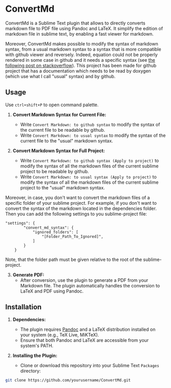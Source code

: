 # ConvertMd

ConvertMd is a Sublime Text plugin that allows to directly converts markdown file to PDF file using Pandoc and LaTeX. It simplify the edition of markdown file in sublime text, by enabling a fast viewer for markdown.

Moreover, ConvertMd makes possible to modify the syntax of markdown syntax, from a usual markdown syntax to a syntax that is more compatible with github viewer and reversely. Indeed, equation could not be properly rendered in some case in github and it needs a specific syntax (see [the following post on stackoverflow](https://gist.github.com/jesshart/8dd0fd56feb6afda264a0f7c3683abbf)). This project has been made for github project that has a documentation which needs to be read by doxygen (which use what I call "usual" syntax) and by github.

## Usage

Use `ctrl+shift+P` to open command palette.

1. **Convert Markdown Syntax for Current File:**
   - Write `Convert Markdown: to github syntax` to modify the syntax of the current file to be readable by github.
   - Write `Convert Markdown: to usual syntax` to modify the syntax of the current file to the "usual" markdown syntax.

2. **Convert Markdown Syntax for Full Project:**
   - Write `Convert Markdown: to github syntax (Apply to project)` to modify the syntax of all the markdown files of the current sublime project to be readable by github.
   - Write `Convert Markdown: to usual syntax (Apply to project)` to modify the syntax of all the markdown files of the current sublime project to the "usual" markdown syntax.

Moreover, in case, you don't want to convert the markdown files of a specific folder of your sublime project. For example, if you don't want to convert the syntax of the markdown located in the dependencies folder. Then you can add the following settings to you sublime-project file:

```
"settings": {
        "convert_md_syntax": {
            "ignored_folders": [
                "[Folder_Path_To_Ignored]",
            ]
        }
    }
```   

Note, that the folder path must be given relative to the root of the sublime-project. 

3. **Generate PDF:**
   - After conversion, use the plugin to generate a PDF from your Markdown file. The plugin automatically handles the conversion to LaTeX and PDF using Pandoc.


## Installation

1. **Dependencies:**
   - The plugin requires [Pandoc](https://pandoc.org/) and a LaTeX distribution installed on your system (e.g., TeX Live, MiKTeX).
   - Ensure that both Pandoc and LaTeX are accessible from your system's PATH.

2. **Installing the Plugin:**
   - Clone or download this repository into your Sublime Text `Packages` directory:
     
```bash
git clone https://github.com/yourusername/ConvertMd.git
``` 